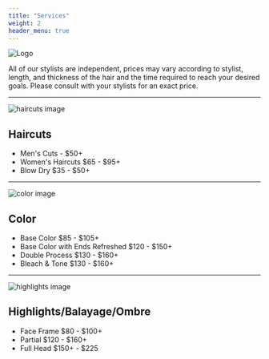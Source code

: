 ```yaml
---
title: "Services"
weight: 2
header_menu: true
---
```

![Logo](images/logo.png)

All of our stylists are independent, prices may vary according to stylist, length, and thickness of the hair and the time required to reach your desired goals. Please consult with your stylists for an exact price.

---
![haircuts image](images/haircuts.webp)
## Haircuts
* Men's Cuts - $50+
* Women's Haircuts $65 - $95+
* Blow Dry $35 - $50+

---
![color image](images/color.webp)
## Color
* Base Color $85 - $105+
* Base Color with Ends Refreshed $120 - $150+
* Double Process  $130 - $160+
* Bleach & Tone    $130 - $160+

---
![highlights image](images/chem.webp)
## Highlights/Balayage/Ombre
* Face Frame $80 - $100+
* Partial $120 - $160+
* Full Head $150+ - $225
